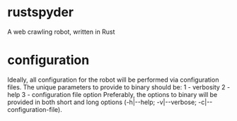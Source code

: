 # rustspyder
A web crawling robot, written in Rust

# configuration
Ideally, all configuration for the robot will be performed via configuration files. The unique parameters to provide to binary should be:
1 - verbosity
2 - help
3 - configuration file option
Preferably, the options to binary will be provided in both short and long options (-h|--help; -v|--verbose; -c|--configuration-file).
